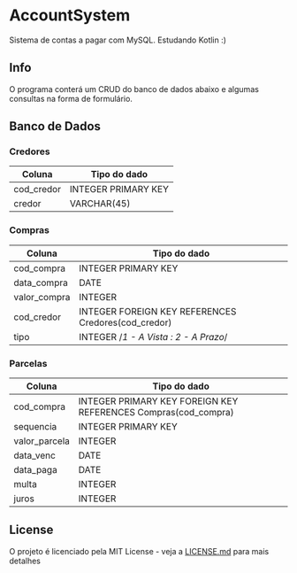 # AccountSystem
Sistema de contas a pagar com MySQL. Estudando Kotlin :)

## Info
O programa conterá um CRUD do banco de dados abaixo e algumas consultas na forma de formulário.

## Banco de Dados
### Credores
  | Coluna      | Tipo do dado        |
  | ----------- | ------------------- |
  | cod_credor  | INTEGER PRIMARY KEY |
  | credor      | VARCHAR(45)         |
  
### Compras
  | Coluna        | Tipo do dado                                        |
  | ------------- | --------------------------------------------------- |
  | cod_compra    | INTEGER PRIMARY KEY                                 |
  | data_compra   | DATE                                                |
  | valor_compra  | INTEGER                                             |
  | cod_credor    | INTEGER FOREIGN KEY REFERENCES Credores(cod_credor) |
  | tipo          | INTEGER /*1 - A Vista : 2 - A Prazo*/               |

### Parcelas
  | Coluna        | Tipo do dado                                                    |
  | ------------- | --------------------------------------------------------------- |
  | cod_compra    | INTEGER PRIMARY KEY FOREIGN KEY REFERENCES Compras(cod_compra)  |
  | sequencia     | INTEGER PRIMARY KEY                                             |
  | valor_parcela | INTEGER                                                         |
  | data_venc     | DATE                                                            |
  | data_paga     | DATE                                                            |
  | multa         | INTEGER                                                         |
  | juros         | INTEGER                                                         |

## License
O projeto é licenciado pela MIT License - veja a [LICENSE.md](LICENSE) para mais detalhes
